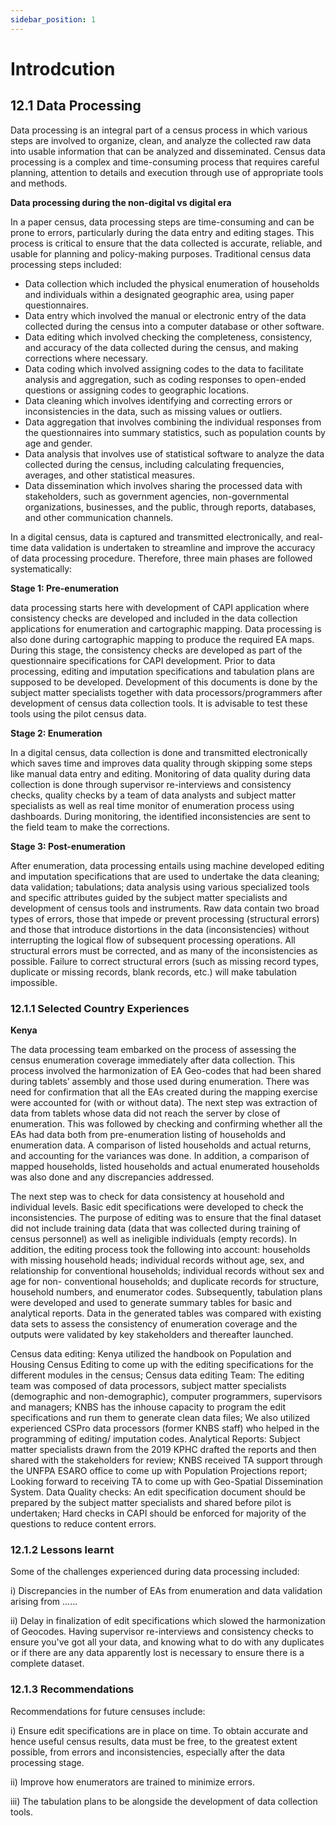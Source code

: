 ```yaml
---
sidebar_position: 1
---
```


# Introdcution 

## 12.1 Data Processing

<p> Data processing is an integral part of a census process in which various steps are involved to organize, clean, and analyze the collected raw data into usable information that can be analyzed and disseminated. Census data processing is a complex and time-consuming process that requires careful planning, attention to details and execution through use of appropriate tools and methods. </p>

 **Data processing during the non-digital vs digital era**

 <p>In a paper census, data processing steps are time-consuming and can be prone to errors, particularly during the data entry and editing stages. This process is critical to ensure that the data collected is accurate, reliable, and usable for planning and policy-making purposes. Traditional census data processing steps included: </p>

- Data collection which included the physical enumeration of households and individuals within a designated geographic area, using paper questionnaires. 
-	Data entry which involved the manual or electronic entry of the data collected during the census into a computer database or other software. 
-	Data editing which involved checking the completeness, consistency, and accuracy of the data collected during the census, and making corrections where necessary. 
-	Data coding which involved assigning codes to the data to facilitate analysis and aggregation, such as coding responses to open-ended questions or assigning codes to geographic locations. 
-	Data cleaning which involves identifying and correcting errors or inconsistencies in the data, such as missing values or outliers. 
-	Data aggregation that involves combining the individual responses from the questionnaires into summary statistics, such as population counts by age and gender. 
-	Data analysis that involves use of statistical software to analyze the data collected during the census, including calculating frequencies, averages, and other statistical measures. 
-	Data dissemination which involves sharing the processed data with stakeholders, such as government agencies, non-governmental organizations, businesses, and the public, through reports, databases, and other communication channels.

<p> In a digital census, data is captured and transmitted electronically, and real-time data validation is undertaken to streamline and improve the accuracy of data processing procedure. Therefore, three main phases are followed systematically:</p>

 **Stage 1: Pre-enumeration**
 <p>data processing starts here with development of CAPI application where consistency checks are developed and included in the data collection applications for enumeration and cartographic mapping. Data processing is also done during cartographic mapping to produce the required EA maps. During this stage, the consistency checks are developed as part of the questionnaire specifications for CAPI development. Prior to data processing, editing and imputation specifications and tabulation plans are supposed to be developed. Development of this documents is done by the subject matter specialists together with data processors/programmers after development of census data collection tools. It is advisable to test these tools using the pilot census data.</p>

 **Stage 2: Enumeration**
 <p> In a digital census, data collection is done and transmitted electronically which saves time and improves data quality through skipping some steps like manual data entry and editing. Monitoring of data quality during data collection is done through supervisor re-interviews and consistency checks, quality checks by a team of data analysts and subject matter specialists as well as real time monitor of enumeration process using dashboards. During monitoring, the identified inconsistencies are sent to the field team to make the corrections.</p>

 **Stage 3: Post-enumeration**
<p> After enumeration, data processing entails using machine developed editing and imputation specifications that are used to undertake the data cleaning; data validation; tabulations; data analysis using various specialized tools and specific attributes guided by the subject matter specialists and development of census tools and instruments. 
Raw data contain two broad types of errors, those that impede or prevent processing (structural errors) and those that introduce distortions in the data (inconsistencies) without interrupting the logical flow of subsequent processing operations. All structural errors must be corrected, and as many of the inconsistencies as possible. Failure to correct structural errors (such as missing record types, duplicate or missing records, blank records, etc.) will make tabulation impossible.</p>

 ### 12.1.1 Selected Country Experiences
**Kenya**
<p>The data processing team embarked on the process of assessing the census enumeration coverage immediately after data collection. This process involved the harmonization of EA Geo-codes that had been shared during tablets’ assembly and those used during enumeration. There was need for confirmation that all the EAs created during the mapping exercise were accounted for (with or without data). The next step was extraction of data from tablets whose data did not reach the server by close of enumeration. This was followed by checking and confirming whether all the EAs had data both from pre-enumeration listing of households and enumeration data. A comparison of listed households and actual returns, and accounting for the variances was done.  In addition, a comparison of mapped households, listed households and actual enumerated households was also done and any discrepancies addressed.</p>

<p>The next step was to check for data consistency at household and individual levels. Basic edit specifications were developed to check the inconsistencies. The purpose of editing was to ensure that the final dataset did not include training data (data that was collected during training of census personnel) as well as ineligible individuals (empty records). In addition, the editing process took the following into account:  households with missing household heads; individual records without age, sex, and relationship for conventional households; individual records without sex and age for non- conventional households; and duplicate records for structure, household numbers, and enumerator codes. Subsequently, tabulation plans were developed and used to generate summary tables for basic and analytical reports. Data in the generated tables was compared with existing data sets to assess the consistency of enumeration coverage and the outputs were validated by key stakeholders and thereafter launched.</p>

<p>Census data editing: Kenya utilized the handbook on Population and Housing Census Editing to come up with the editing specifications for the different modules in the census; Census data editing Team: The editing team was composed of data processors, subject matter specialists (demographic and non-demographic), computer programmers, supervisors and managers; KNBS has the inhouse capacity to program the edit specifications and run them to generate clean data files; We also utilized experienced CSPro data processors (former KNBS staff) who helped in the programming of editing/ imputation codes. Analytical Reports:  Subject matter specialists drawn from the 2019 KPHC drafted the reports and then shared with the stakeholders for review; KNBS received TA support through the UNFPA ESARO office to come up with Population Projections report; Looking forward to receiving TA to come up with Geo-Spatial Dissemination System. Data Quality checks: An edit specification document should be prepared by the subject matter specialists and shared before pilot is undertaken; Hard checks in CAPI should be enforced for majority of the questions to reduce content errors.</p>
 
### 12.1.2 Lessons learnt
Some of the challenges experienced during data processing included:

i)	Discrepancies in the number of EAs from enumeration and data validation arising from ......

ii)	Delay in finalization of edit specifications which slowed the harmonization of Geocodes. 
Having supervisor re-interviews and consistency checks to ensure you've got all your data, and knowing what to do with any duplicates or if there are any data apparently lost is necessary to ensure there is a complete dataset.

### 12.1.3 Recommendations
Recommendations for future censuses include:

i)	Ensure edit specifications are in place on time. To obtain accurate and hence useful census results, data must be free, to the greatest extent possible, from errors and inconsistencies, especially after the data processing stage.

ii)	Improve how enumerators are trained to minimize errors. 

iii)	The tabulation plans to be alongside the development of data collection tools.

